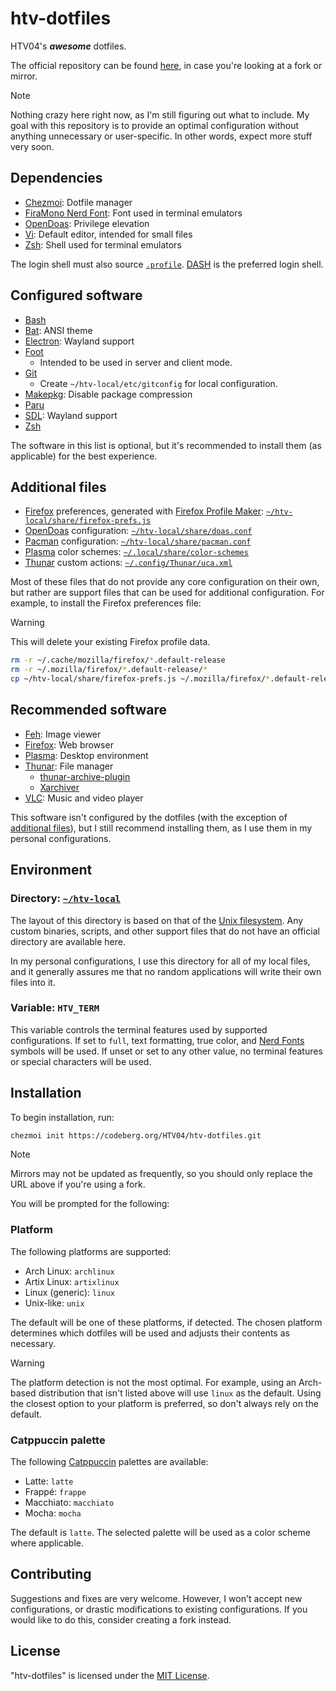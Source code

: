 # htv-dotfiles

HTV04's ***awesome*** dotfiles.

The official repository can be found [here](https://codeberg.org/HTV04/htv-dotfiles), in case you're looking at a fork or mirror.

> [!NOTE]
> Nothing crazy here right now, as I'm still figuring out what to include. My goal with this repository is to provide an optimal configuration without anything unnecessary or user-specific. In other words, expect more stuff very soon.

## Dependencies

* [Chezmoi](https://www.chezmoi.io/): Dotfile manager
* [FiraMono Nerd Font](https://github.com/ryanoasis/nerd-fonts/tree/master/patched-fonts/FiraMono): Font used in terminal emulators
* [OpenDoas](https://github.com/Duncaen/OpenDoas): Privilege elevation
* [Vi](https://ex-vi.sourceforge.net/): Default editor, intended for small files
* [Zsh](https://www.zsh.org/): Shell used for terminal emulators

The login shell must also source [`.profile`](dot_profile). [DASH](http://gondor.apana.org.au/~herbert/dash/) is the preferred login shell.

## Configured software

* [Bash](https://www.gnu.org/software/bash/)
* [Bat](https://github.com/sharkdp/bat): ANSI theme
* [Electron](https://www.electronjs.org/): Wayland support
* [Foot](https://codeberg.org/dnkl/foot)
  * Intended to be used in server and client mode.
* [Git](https://git-scm.com/)
  * Create `~/htv-local/etc/gitconfig` for local configuration.
* [Makepkg](https://pacman.archlinux.page/): Disable package compression
* [Paru](https://github.com/Morganamilo/paru)
* [SDL](https://www.libsdl.org/): Wayland support
* [Zsh](https://www.zsh.org/)

The software in this list is optional, but it's recommended to install them (as applicable) for the best experience.

## Additional files

* [Firefox](https://mozilla.org/firefox) preferences, generated with [Firefox Profile Maker](https://ffprofile.com/): [`~/htv-local/share/firefox-prefs.js`](htv-local/share/firefox-prefs.js)
* [OpenDoas](https://github.com/Duncaen/OpenDoas) configuration: [`~/htv-local/share/doas.conf`](htv-local/share/doas.conf)
* [Pacman](https://pacman.archlinux.page/) configuration: [`~/htv-local/share/pacman.conf`](htv-local/share/pacman.conf.tmpl)
* [Plasma](https://kde.org/plasma-desktop/) color schemes: [`~/.local/share/color-schemes`](dot_local/share/color-schemes)
* [Thunar](https://docs.xfce.org/xfce/thunar/start) custom actions: [`~/.config/Thunar/uca.xml`](private_dot_config/private_Thunar/private_uca.xml)

Most of these files that do not provide any core configuration on their own, but rather are support files that can be used for additional configuration. For example, to install the Firefox preferences file:

> [!WARNING]
> This will delete your existing Firefox profile data.

```sh
rm -r ~/.cache/mozilla/firefox/*.default-release
rm -r ~/.mozilla/firefox/*.default-release/*
cp ~/htv-local/share/firefox-prefs.js ~/.mozilla/firefox/*.default-release/prefs.js
```

## Recommended software

* [Feh](https://feh.finalrewind.org/): Image viewer
* [Firefox](https://mozilla.org/firefox): Web browser
* [Plasma](https://kde.org/plasma-desktop/): Desktop environment
* [Thunar](https://docs.xfce.org/xfce/thunar/start): File manager
  * [thunar-archive-plugin](https://docs.xfce.org/xfce/thunar/archive)
  * [Xarchiver](https://github.com/ib/xarchiver)
* [VLC](https://www.videolan.org/vlc/): Music and video player

This software isn't configured by the dotfiles (with the exception of [additional files](#additional-files)), but I still recommend installing them, as I use them in my personal configurations.

## Environment

### Directory: [`~/htv-local`](htv-local)

The layout of this directory is based on that of the [Unix filesystem](https://en.wikipedia.org/wiki/Unix_filesystem#Conventional_directory_layout). Any custom binaries, scripts, and other support files that do not have an official directory are available here.

In my personal configurations, I use this directory for all of my local files, and it generally assures me that no random applications will write their own files into it.

### Variable: `HTV_TERM`

This variable controls the terminal features used by supported configurations. If set to `full`, text formatting, true color, and [Nerd Fonts](https://www.nerdfonts.com/) symbols will be used. If unset or set to any other value, no terminal features or special characters will be used.

## Installation

To begin installation, run:

```sh
chezmoi init https://codeberg.org/HTV04/htv-dotfiles.git
```

> [!NOTE]
> Mirrors may not be updated as frequently, so you should only replace the URL above if you're using a fork.

You will be prompted for the following:

### Platform

The following platforms are supported:

* Arch Linux: `archlinux`
* Artix Linux: `artixlinux`
* Linux (generic): `linux`
* Unix-like: `unix`

The default will be one of these platforms, if detected. The chosen platform determines which dotfiles will be used and adjusts their contents as necessary.

> [!WARNING]
> The platform detection is not the most optimal. For example, using an Arch-based distribution that isn't listed above will use `linux` as the default. Using the closest option to your platform is preferred, so don't always rely on the default.

### Catppuccin palette

The following [Catppuccin](https://catppuccin.com/) palettes are available:

* Latte: `latte`
* Frappé: `frappe`
* Macchiato: `macchiato`
* Mocha: `mocha`

The default is `latte`. The selected palette will be used as a color scheme where applicable.

## Contributing

Suggestions and fixes are very welcome. However, I won't accept new configurations, or drastic modifications to existing configurations. If you would like to do this, consider creating a fork instead.

## License

"htv-dotfiles" is licensed under the [MIT License](LICENSE).
